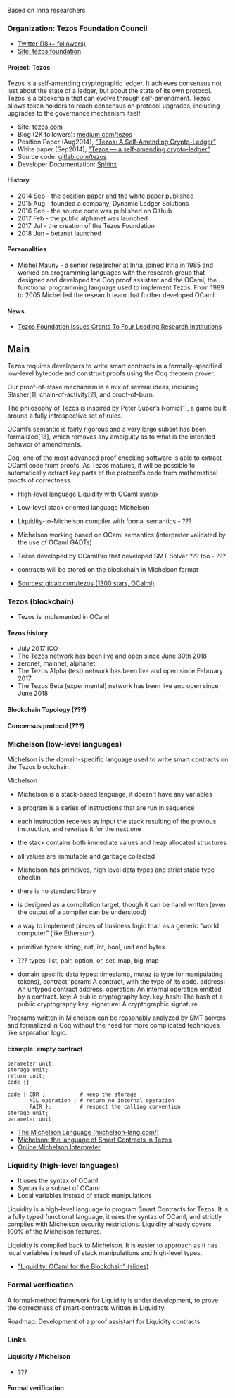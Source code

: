 Based on Inria researchers

### Organization: Tezos Foundation Council

- [Twitter (18k+ followers)](https://twitter.com/tezosfoundation?lang=en)
- [Site: tezos.foundation](https://tezos.foundation/)

#### Project: Tezos

Tezos is a self-amending cryptographic ledger. It achieves consensus not just about the state of a ledger, but about the state of its own protocol. Tezos is a blockchain that can evolve through self-amendment. Tezos allows token holders to reach consensus on protocol upgrades, including upgrades to the governance mechanism itself.

- Site: [tezos.com](https://tezos.com)
- Blog (2K followers): [medium.com/tezos](https://medium.com/tezos)
- Position Paper (Aug2014), ["Tezos: A Self-Amending Crypto-Ledger"](https://tezos.com/static/papers/position_paper.pdf)
- White paper (Sep2014), ["Tezos — a self-amending crypto-ledger"](https://tezos.com/static/papers/white_paper.pdf)
- Source code: [gitlab.com/tezos](https://gitlab.com/tezos)
- Developer Documentation: [Sphinx](https://tezos.gitlab.io/master/)

#### History
- 2014 Sep - the position paper and the white paper published
- 2015 Aug - founded a company, Dynamic Ledger Solutions
- 2016 Sep - the source code was published on Github
- 2017 Feb - the public alphanet was launched
- 2017 Jul - the creation of the Tezos Foundation
- 2018 Jun - betanet launched

#### Personalities
- [Michel Mauny](https://tezos.foundation/tezos-foundation-council) - a senior researcher at Inria, joined Inria in 1985 and worked on programming languages with the research group that designed and developed the Coq proof assistant and the OCaml, the functional programming language used to implement Tezos. From 1989 to 2005 Michel led the research team that further developed OCaml.

#### News
- [Tezos Foundation Issues Grants To Four Leading Research Institutions](https://tezos.foundation/news/tezos-foundation-issues-grants-to-four-leading-research-institutions)

## Main
Tezos	requires	developers	to	write	smart	contracts	in	a	formally-specified	low-level	bytecode	and	construct	proofs	using	the	Coq	theorem	prover.

Our proof-of-stake mechanism is a mix of several ideas, including Slasher[1], chain-of-activity[2], and proof-of-burn.

The philosophy of Tezos is inspired by Peter Suber’s Nomic[1], a game built around a fully introspective set of rules.

OCaml’s semantic is fairly rigorous and a very large subset has been formalized[13], which removes any ambiguity as to what is the intended behavior of amendments.

Coq, one of the most advanced proof checking software is able to extract OCaml code from proofs. As Tezos matures, it will be possible to automatically extract key parts of the protocol’s code from mathematical proofs of correctness.


- High-level language Liquidity with OCaml syntax
- Low-level stack oriented language Michelson 
- Liquidity-to-Michelson compiler with formal semantics - ???
- Michelson working based on OCaml semantics (interpreter validated by the use of OCaml GADTs)
- Tezos developed by OCamlPro that developed SMT Solver ??? too - ???


- contracts will be stored on the blockchain in Michelson format


- [Sources: gitlab.com/tezos (1300 stars, OCalml)](https://github.com/tezos/tezos/)

### Tezos (blockchain)
- Tezos is implemented in OCaml

#### Tezos history 
- July 2017 ICO
- The Tezos network has been live and open since June 30th 2018
- zeronet, mainnet, alphanet,
- The Tezos Alpha (test) network has been live and open since February 2017
- The Tezos Beta (experimental) network has been live and open since June 2018

#### Blockchain Topology (???)

#### Concensus protocol (???)

### Michelson (low-level languages)

Michelson is the domain-specific language used to write smart contracts on the Tezos blockchain. 

Michelson
- Michelson is a stack-based language, it doesn't have any variables
- a program is a series of instructions that are run in sequence
- each instruction receives as input the stack resulting of the previous instruction, and rewrites it for the next one
- the stack contains both immediate values and heap allocated structures
- all values are immutable and garbage collected
- Michelson has primitives, high level data types and strict static type checkin

- there is no standard library
- is designed as a compilation target, though it can be hand written (even the output of a compiler can be understood)
- a way to implement pieces of business logic than as a generic “world computer” (like Ethereum)

- primitive types: string, nat, int, bool, unit and bytes
- ??? types: list, pair, option, or, set, map, big_map
- domain specific data types: timestamp, mutez (a type for manipulating tokens), contract 'param: A contract, with the type of its code.
address: An untyped contract address.
operation: An internal operation emitted by a contract.
key: A public cryptography key.
key_hash: The hash of a public cryptography key.
signature: A cryptographic signature.

Programs written in Michelson can be reasonably analyzed by SMT solvers and formalized in Coq without the need for more complicated techniques like separation logic.

#### Example: empty contract

```
parameter unit;
storage unit;
return unit;
code {}
```

```
code { CDR ;           # keep the storage
       NIL operation ; # return no internal operation
       PAIR };         # respect the calling convention
storage unit;
parameter unit;
```

- [The Michelson Language (michelson-lang.com/)](https://www.michelson-lang.com/)
- [Michelson: the language of Smart Contracts in Tezos](http://tezos.gitlab.io/master/whitedoc/michelson.html)
- [Online Michelson Interpreter](https://try-michelson.com/)

### Liquidity (high-level languages)

- It uses the syntax of OCaml
- Syntax is a subset of OCaml
- Local variables instead of stack manipulations

Liquidity is a high-level language to program Smart Contracts for Tezos. It is a fully typed functional language, it uses the syntax of OCaml, and strictly complies with Michelson security restrictions. Liquidity already covers 100% of the Michelson features. 

Liquidity is compiled back to Michelson. It is easier to approach as it has local variables instead of stack manipulations and high-level types.

 - ["Liquidity: OCaml for the Blockchain" (slides)](http://www.ocamlpro.com/wp-content/uploads/2018/02/liquidity_slides.en_.pdf)

### Formal verification

A formal-method framework for Liquidity is under development, to prove the correctness of smart-contracts written in Liquidity.

Roadmap: Development of a proof assistant for Liquidity contracts

### Links

#### Liquidity / Michelson
- ???

#### Formal verification

